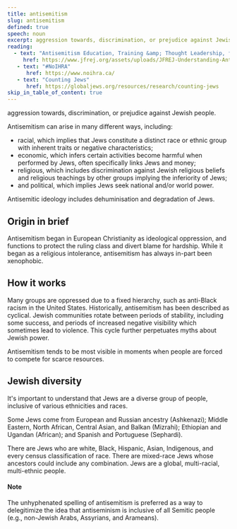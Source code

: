 ```yaml
---
title: antisemitism
slug: antisemitism
defined: true
speech: noun
excerpt: aggression towards, discrimination, or prejudice against Jewish people.
reading:
  - text: "Antisemitism Education, Training &amp; Thought Leadership, from Jews for Racial &amp; Economic Justice"
     href: https://www.jfrej.org/assets/uploads/JFREJ-Understanding-Antisemitism-November-2017-v1-3-2.pdf
   - text: "#NoIHRA"
      href: https://www.noihra.ca/
   - text: "Counting Jews"
      href: https://globaljews.org/resources/research/counting-jews
skip_in_table_of_content: true
---
```


aggression towards, discrimination, or prejudice against Jewish people.

Antisemitism can arise in many different ways, including:

-  racial, which implies that Jews constitute a distinct race or ethnic group with inherent traits or negative characteristics;
-  economic, which infers certain activities become harmful when performed by Jews, often specifically links Jews and money;
-  religious, which includes discrimination against Jewish religious beliefs and religious teachings by other groups implying the inferiority of Jews;
-  and political, which implies Jews seek national and/or world power.

Antisemitic ideology includes dehuminisation and degradation of Jews.

## Origin in brief

Antisemitism began in European Christianity as ideological oppression, and functions to protect the ruling class and divert blame for hardship. While it began as a religious intolerance, antisemitism has always in-part been xenophobic.

## How it works

Many groups are oppressed due to a fixed hierarchy, such as anti-Black racism in the United States. Historically, antisemitism has been described as cyclical. Jewish communities rotate between periods of stability, including some success, and periods of increased negative visibility which sometimes lead to violence. This cycle further perpetuates myths about Jewish power.

Antisemitism tends to be most visible in moments when people are forced to compete for scarce resources.

## Jewish diversity

It's important to understand that Jews are a diverse group of people, inclusive of various ethnicities and races. 

Some Jews come from European and Russian ancestry (Ashkenazi); Middle Eastern, North African, Central Asian, and Balkan (Mizrahi); Ethiopian and Ugandan (African); and Spanish and Portuguese (Sephardi).

There are Jews who are white, Black, Hispanic, Asian, Indigenous, and every census classification of race. There are mixed-race Jews whose ancestors could include any combination. Jews are a global, multi-racial, multi-ethnic people.

#### Note

The unhyphenated spelling of antisemitism is preferred as a way to delegitimize the idea that antiseminism is inclusive of all Semitic people (e.g., non-Jewish Arabs, Assyrians, and Arameans).
